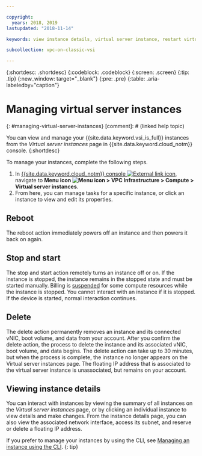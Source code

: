 ```yaml
---

copyright:
  years: 2018, 2019
lastupdated: "2018-11-14"

keywords: view instance details, virtual server instance, restart virtual server, stop virtual server, instance details, delete virtual server, delete instance

subcollection: vpc-on-classic-vsi

---
```


{:shortdesc: .shortdesc}
{:codeblock: .codeblock}
{:screen: .screen}
{:tip: .tip}
{:new_window: target="_blank"}
{:pre: .pre}
{:table: .aria-labeledby="caption"}

# Managing virtual server instances
{: #managing-virtual-server-instances}
[comment]: # (linked help topic)

You can view and manage your {{site.data.keyword.vsi_is_full}} instances from the *Virtual server instances* page in {{site.data.keyword.cloud_notm}} console.
{:shortdesc}

To manage your instances, complete the following steps.
1. In [{{site.data.keyword.cloud_notm}} console ![External link icon](../icons/launch-glyph.svg "External link icon")](https://console.cloud.ibm.com/vpc), navigate to **Menu icon ![Menu icon](../icons/icon_hamburger.svg) > VPC Infrastructure > Compute > Virtual server instances**.
2. From here, you can manage tasks for a specific instance, or click an instance to view and edit its properties.

## Reboot

The reboot action immediately powers off an instance and then powers it back on again.

## Stop and start

The stop and start action remotely turns an instance off or on. If the instance is stopped, the instance remains in the stopped state and must be started manually. Billing is [suspended](/docs/vpc-on-classic?topic=vpc-on-classic-pricing-for-virtual-servers-for-vpc#suspend-billing) for some compute resources while the instance is stopped. You cannot interact with an instance if it is stopped. If the device is started, normal interaction continues.

## Delete

The delete action permanently removes an instance and its connected vNIC, boot volume, and data from your account. After you confirm the delete action, the process to delete the instance and its associated vNIC, boot volume, and data begins. The delete action can take up to 30  minutes, but when the process is complete, the instance no longer appears on the Virtual server instances page. The floating IP address that is associated to the virtual server instance is unassociated, but remains on your account.

## Viewing instance details
You can interact with instances by viewing the summary of all instances on the *Virtual server instances* page, or by clicking an individual instance to view details and make changes. From the instance details page, you can also view the associated network interface, access its subnet, and reserve or delete a floating IP address.

If you prefer to manage your instances by using the CLI, see [Managing an instance using the CLI](/docs/vpc-on-classic-vsi?topic=vpc-on-classic-vsi-managing-virtual-servers-cli#managing-virtual-servers-cli).
{: tip}
